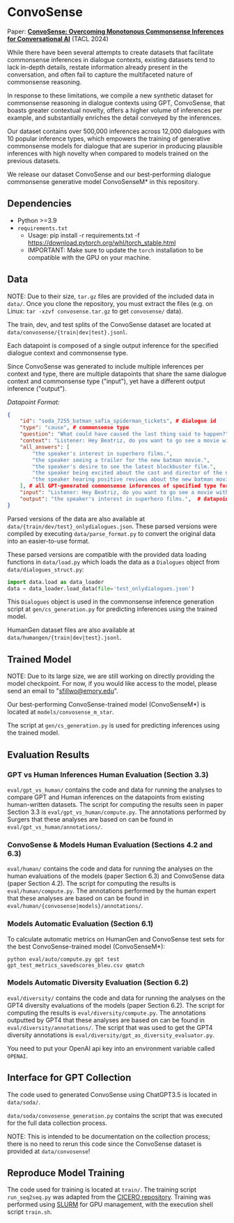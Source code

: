 # ConvoSense

Paper: [**ConvoSense:  Overcoming Monotonous Commonsense Inferences for Conversational AI**](paper.pdf) (TACL 2024)

While there have been several attempts to create datasets that facilitate commonsense inferences in dialogue contexts, existing datasets tend to lack in-depth details, restate information already present in the conversation, and often fail to capture the multifaceted nature of commonsense reasoning.

In response to these limitations, we compile a new synthetic dataset for commonsense reasoning in dialogue contexts using GPT, ConvoSense, that boasts greater contextual novelty, offers a higher volume of inferences per example, and substantially enriches the detail conveyed by the inferences.

Our dataset contains over 500,000 inferences across 12,000 dialogues with 10 popular inference types, which empowers the training of generative commonsense models for dialogue that are superior in producing plausible inferences with high novelty when compared to models trained on the previous datasets. 

We release our dataset ConvoSense and our best-performing dialogue commonsense generative model ConvoSenseM* in this repository.

## Dependencies

* Python >=3.9
* `requirements.txt`
    * Usage: pip install -r requirements.txt -f https://download.pytorch.org/whl/torch_stable.html
    * IMPORTANT: Make sure to update the `torch` installation to be compatible with the GPU on your machine. 

## Data

NOTE: Due to their size, `tar.gz` files are provided of the included data in `data/`. Once you clone the repository, you must extract the files (e.g. on Linux: `tar -xzvf convosense.tar.gz` to get `convosense/` data).

The train, dev, and test splits of the ConvoSense dataset are located at `data/convosense/{train|dev|test}.jsonl`.

Each datapoint is composed of a single output inference for the specified dialogue context and commonsense type. 

Since ConvoSense was generated to include multiple inferences per context and type, there are multiple datapoints that share the same dialogue context and commonsense type ("input"), yet have a different output inference ("output").

*Datapoint Format:*

```json
{
    "id": "soda_7255_batman_safia_spiderman_tickets", # dialogue id
    "type": "cause", # commonsense type
    "question": "What could have caused the last thing said to happen?", # commonsense type as question
    "context": "Listener: Hey Beatriz, do you want to go see a movie with me?\nSpeaker: Sure, that sounds like fun. What movie do you want to see?\nListener: I don't know, there are a lot of good ones out right now. Do you have any suggestions?\nSpeaker: Well, I've been wanting to see the new Batman movie.", # dialogue context
    "all_answers": [
        "the speaker's interest in superhero films.", 
        "the speaker seeing a trailer for the new batman movie.", 
        "the speaker's desire to see the latest blockbuster film.", 
        "the speaker being excited about the cast and director of the new batman movie.", 
        "the speaker hearing positive reviews about the new batman movie from friends or online."
    ], # all GPT-generated commonsense inferences of specified type for the dialogue context
    "input": "Listener: Hey Beatriz, do you want to go see a movie with me?\nSpeaker: Sure, that sounds like fun. What movie do you want to see?\nListener: I don't know, there are a lot of good ones out right now. Do you have any suggestions?\nSpeaker: Well, I've been wanting to see the new Batman movie.\n\n[Question] What could have caused the last thing said to happen?\n[Answer]", # datapoint converted to model input format 
    "output": "the speaker's interest in superhero films.",  # datapoint converted to model output format 
}
```

Parsed versions of the data are also available at `data/{train/dev/test}_onlydialogues.json`. These parsed versions were compiled by executing `data/parse_format.py` to convert the original data into an easier-to-use format.

These parsed versions are compatible with the provided data loading functions in `data/load.py` which loads the data as a `Dialogues` object from `data/dialogues_struct.py`:

```python
import data.load as data_loader
data = data_loader.load_data(file='test_onlydialogues.json')
```

This `Dialogues` object is used in the commonsense inference generation script at `gen/cs_generation.py` for predicting inferences using the trained model.

HumanGen dataset files are also available at `data/humangen/{train|dev|test}.jsonl`.

## Trained Model

NOTE: Due to its large size, we are still working on directly providing the model checkpoint. For now, if you would like access to the model, please send an email to "sfillwo@emory.edu". 

Our best-performing ConvoSense-trained model (ConvoSenseM*) is located at `models/convosense_m_star`.

The script at `gen/cs_generation.py` is used for predicting inferences using the trained model.

## Evaluation Results

### GPT vs Human Inferences Human Evaluation (Section 3.3)

`eval/gpt_vs_human/` contains the code and data for running the analyses to compare GPT and Human inferences on the datapoints from existing human-written datasets. The script for computing the results seen in paper Section 3.3 is `eval/gpt_vs_human/compute.py`. The annotations performed by Surgers that these analyses are based on can be found in `eval/gpt_vs_human/annotations/`.

### ConvoSense & Models Human Evaluation (Sections 4.2 and 6.3)

`eval/human/` contains the code and data for running the analyses on the human evaluations of the models (paper Section 6.3) and ConvoSense data (paper Section 4.2). The script for computing the results is `eval/human/compute.py`. The annotations performed by the human expert that these analyses are based on can be found in `eval/human/{convosense|models}/annotations/`.

### Models Automatic Evaluation (Section 6.1)

To calculate automatic metrics on HumanGen and ConvoSense test sets for the best ConvoSense-trained model (ConvoSenseM*):

`python eval/auto/compute.py gpt test gpt_test_metrics_savedscores_bleu.csv qmatch`

### Models Automatic Diversity Evaluation (Section 6.2)

`eval/diversity/` contains the code and data for running the analyses on the GPT4 diversity evaluations of the models (paper Section 6.2). The script for computing the results is `eval/diversity/compute.py`. The annotations outputted by GPT4 that these analyses are based on can be found in `eval/diversity/annotations/`. The script that was used to get the GPT4 diversity annotations is `eval/diversity/gpt_as_diversity_evaluator.py`.

You need to put your OpenAI api key into an environment variable called `OPENAI`.

## Interface for GPT Collection

The code used to generated ConvoSense using ChatGPT3.5 is located in `data/soda/`.

`data/soda/convosense_generation.py` contains the script that was executed for the full data collection process.

NOTE: This is intended to be documentation on the collection process; there is no need to rerun this code since the ConvoSense dataset is provided at `data/convosense`!

## Reproduce Model Training

The code used for training is located at `train/`. The training script `run_seq2seq.py` was adapted from the [CICERO repository](https://github.com/declare-lab/CICERO). Training was performed using [SLURM](https://slurm.schedmd.com/quickstart.html) for GPU management, with the execution shell script `train.sh`.









